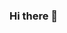 ### Hi there 👋

<!--

I'm daniel, im working on becoming a full-stack software developer. I come from a background in construction, with businesses management.

- 🔭 I’m currently working on boise codeworks software developer bootcamp
- 🌱 I’m currently learning HTML, CSS, JavaScript, Bootstrap and MVC Pattern
- 💬 Ask me about Food and Games
- ⚡ Fun fact: i have the heart of a lion! and a life-time ban from the boise zoo.
-->
